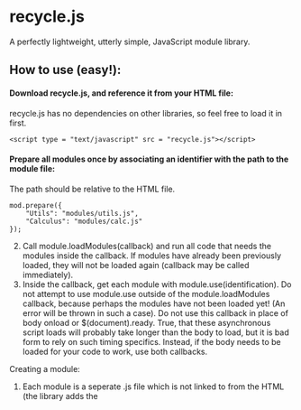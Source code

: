 # recycle.js
A perfectly lightweight, utterly simple, JavaScript module library.

## How to use (easy!):
#### Download recycle.js, and reference it from your HTML file:
recycle.js has no dependencies on other libraries, so feel free to load it in first.
```
<script type = "text/javascript" src = "recycle.js"></script>
```
#### Prepare all modules once by associating an identifier with the path to the module file:
The path should be relative to the HTML file.
```
mod.prepare({
	"Utils": "modules/utils.js",
	"Calculus": "modules/calc.js"
});
```
2) Call module.loadModules(callback) and run all code that needs the modules inside the callback.
	If modules have already been previously loaded, they will not be loaded again (callback may be called immediately).
3) Inside the callback, get each module with module.use(identification).
	Do not attempt to use module.use outside of the module.loadModules callback, because perhaps the modules have not been loaded yet! (An error will be thrown in such a case).
	Do not use this callback in place of body onload or $(document).ready. True, that these asynchronous script loads will probably take longer than the body to load, but it is bad form to rely on such timing specifics. Instead, if the body needs to be loaded for your code to work, use both callbacks.

Creating a module:
1) Each module is a seperate .js file which is not linked to from the HTML (the library adds the <script> tags for you when necessary).
2) Your module's code will be run at most once, and the user of module.use(identification) will be given the value exported in your module.
3) Your module exports its value by setting window.exports to the desired return value.
	Consider returning an object, which will have properties and methods for the caller to use.
	Consider creating this object inside a closure, so as not to pollute the global namespace, while providing a private interface for your object.